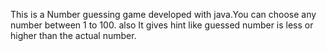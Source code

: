This is a Number guessing game developed with java.You can choose any number between 1 to 100. also It gives hint like guessed number is less or higher than the actual number.
